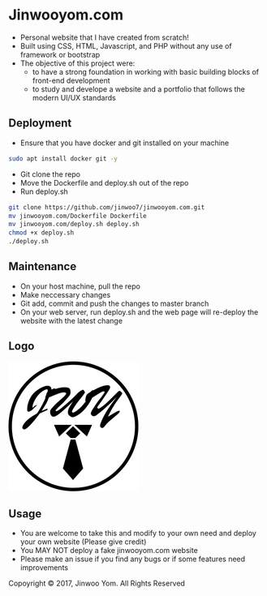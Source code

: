 # Jinwooyom.com
- Personal website that I have created from scratch!
- Built using CSS, HTML, Javascript, and PHP without any use of framework or bootstrap
- The objective of this project were:
    * to have a strong foundation in working with basic building blocks of front-end development
    * to study and develope a website and a portfolio that follows the modern UI/UX standards

## Deployment
- Ensure that you have docker and git installed on your machine
```bash
sudo apt install docker git -y
```
- Git clone the repo
- Move the Dockerfile and deploy.sh out of the repo
- Run deploy.sh
```bash
git clone https://github.com/jinwoo7/jinwooyom.com.git
mv jinwooyom.com/Dockerfile Dockerfile
mv jinwooyom.com/deploy.sh deploy.sh
chmod +x deploy.sh
./deploy.sh
```

## Maintenance
- On your host machine, pull the repo
- Make neccessary changes
- Git add, commit and push the changes to master branch
- On your web server, run deploy.sh and the web page will re-deploy the website with the latest change

##  Logo
![alt text][logo]

## Usage
- You are welcome to take this and modify to your own need and deploy your own website (Please give credit)
- You MAY NOT deploy a fake jinwooyom.com website
- Please make an issue if you find any bugs or if some features need improvements

Copoyright &copy; 2017, Jinwoo Yom. All Rights Reserved

[logo]: ./resources/css/img/JinwooYom-LogoDark.png "JinwooYom.com Logo"

